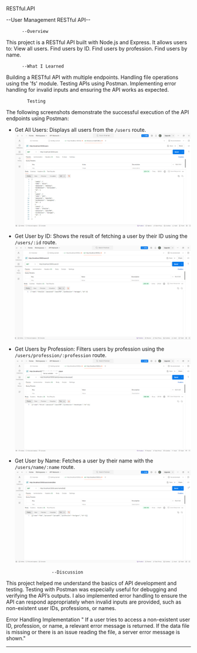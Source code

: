 RESTful.API

--User Management RESTful API--


          --Overview
This project is a RESTful API built with Node.js and Express. It allows users to:
 View all users.
 Find users by ID.
 Find users by profession.
 Find users by name.

          --What I Learned


Building a RESTful API with multiple endpoints.
Handling file operations using the 'fs' module.
Testing APIs using Postman.
Implementing error handling for invalid inputs and ensuring the API works as expected.

            Testing


The following screenshots demonstrate the successful execution of the API endpoints using Postman:

- Get All Users: Displays all users from the `/users` route.  
  ![All Users](./Screenshot_postman/users_list.png)

- Get User by ID: Shows the result of fetching a user by their ID using the `/users/:id` route.  
  ![User by ID](./Screenshot_postman/specific_user.png)

- Get Users by Profession: Filters users by profession using the `/users/profession/:profession` route.  
  ![Users by Profession](./Screenshot_postman/profession.png)

- Get User by Name: Fetches a user by their name with the `/users/name/:name` route.  
  ![User by Name](./Screenshot_postman/name.png)


                    --Discussion


This project helped me understand the basics of API development and testing. Testing with Postman was especially useful for debugging and verifying the API’s outputs. I also implemented error handling to ensure the API can respond appropriately when invalid inputs are provided, such as non-existent user IDs, professions, or names.

Error Handling Implementation
" If a user tries to access a non-existent user ID, profession, or name, a relevant error message is returned.
If the data file is missing or there is an issue reading the file, a server error message is shown."

---

<!-- By following these steps, I learned a lot about creating and testing APIs, as well as how to handle potential issues in real-world applications -->